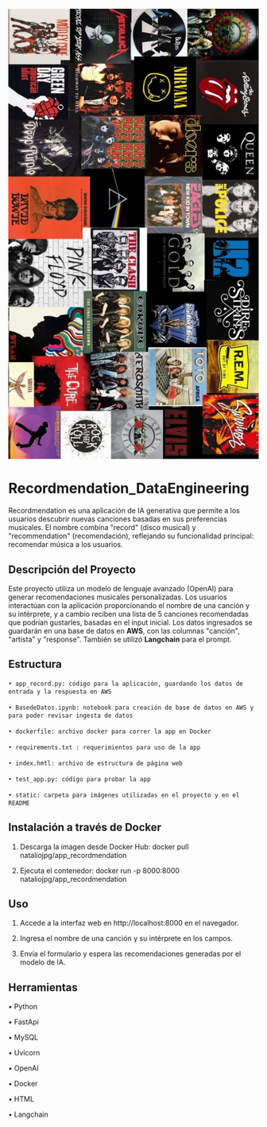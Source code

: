 
![Banner](./static/banner_app.jpg)
# Recordmendation_DataEngineering

Recordmendation es una aplicación de IA generativa que permite a los usuarios descubrir nuevas canciones basadas en sus preferencias musicales. El nombre combina "record" (disco musical) y "recommendation" (recomendación), reflejando su funcionalidad principal: recomendar música a los usuarios.


## Descripción del Proyecto
Este proyecto utiliza un modelo de lenguaje avanzado (OpenAI) para generar recomendaciones musicales personalizadas. Los usuarios interactúan con la aplicación proporcionando el nombre de una canción y su intérprete, y a cambio reciben una lista de 5 canciones recomendadas que podrían gustarles, basadas en el input inicial. Los datos ingresados se guardarán en una base de datos en **AWS**, con las columnas "canción", "artista" y "response". También se utilizó **Langchain** para el prompt.


## Estructura
    • app_record.py: código para la aplicación, guardando los datos de entrada y la respuesta en AWS

    • BasedeDatos.ipynb: notebook para creación de base de datos en AWS y para poder revisar ingesta de datos

    • dockerfile: archivo docker para correr la app en Docker

    • requirements.txt : requerimientos para uso de la app

    • index.hmtl: archivo de estructura de página web

    • test_app.py: código para probar la app

    • static: carpeta para imágenes utilizadas en el proyecto y en el README


## Instalación a través de Docker
  1. Descarga la imagen desde Docker Hub: 
       docker pull nataliojpg/app_recordmendation
     
  2. Ejecuta el contenedor:
       docker run -p 8000:8000 nataliojpg/app_recordmendation


## Uso
  1. Accede a la interfaz web en http://localhost:8000 en el navegador.

  2. Ingresa el nombre de una canción y su intérprete en los campos.

  3. Envía el formulario y espera las recomendaciones generadas por el modelo de IA.


## Herramientas
   • Python
   
   • FastApi
   
   • MySQL
   
   • Uvicorn
   
   • OpenAI
   
   • Docker
   
   • HTML

   • Langchain
   
